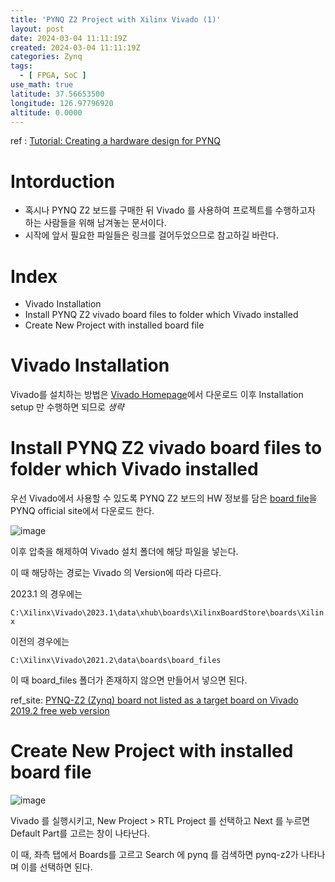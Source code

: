 ```yaml
---
title: 'PYNQ Z2 Project with Xilinx Vivado (1)'
layout: post
date: 2024-03-04 11:11:19Z
created: 2024-03-04 11:11:19Z
categories: Zynq
tags:
  - [ FPGA, SoC ]
use_math: true
latitude: 37.56653500
longitude: 126.97796920
altitude: 0.0000
---
```


ref : [Tutorial: Creating a hardware design for PYNQ](https://discuss.pynq.io/t/tutorial-creating-a-hardware-design-for-pynq/145)

# Intorduction
- 혹시나 PYNQ Z2 보드를 구매한 뒤 Vivado 를 사용하여 프로젝트를 수행하고자 하는 사람들을 위해 남겨놓는 문서이다.
- 시작에 앞서 필요한 파일들은 링크를 걸어두었으므로 참고하길 바란다.

# Index
- Vivado Installation
- Install PYNQ Z2 vivado board files to folder which Vivado installed
- Create New Project with installed board file

# Vivado Installation

Vivado를 설치하는 방법은 [Vivado Homepage](https://www.xilinx.com/support/download.html)에서 다운로드 이후 Installation setup 만 수행하면 되므로 *생략*

# Install PYNQ Z2 vivado board files to folder which Vivado installed

우선 Vivado에서 사용할 수 있도록 PYNQ Z2 보드의 HW 정보를 담은 [board file](https://dpoauwgwqsy2x.cloudfront.net/Download/pynq-z2.zip)을 PYNQ official site에서 다운로드 한다.


![image](https://github.com/J1wanSeo/j1wanseo.github.io/assets/106726102/b92b5bf3-dd9e-4b11-9b8a-e0a23a617f2c)

이후 압축을 해제하여 Vivado 설치 폴더에 해당 파일을 넣는다.

이 때 해당하는 경로는 Vivado 의 Version에 따라 다르다.

2023.1 의 경우에는  

`
C:\Xilinx\Vivado\2023.1\data\xhub\boards\XilinxBoardStore\boards\Xilinx
`

이전의 경우에는

`
C:\Xilinx\Vivado\2021.2\data\boards\board_files
`

이 때 board_files 폴더가 존재하지 않으면 만들어서 넣으면 된다.

ref_site: [PYNQ-Z2 (Zynq) board not listed as a target board on Vivado 2019.2 free web version](https://support.xilinx.com/s/question/0D52E00006hpMCUSA2/pynqz2-zynq-board-not-listed-as-a-target-board-on-vivado-20192-free-web-version?language=en_US)

# Create New Project with installed board file

![image](https://github.com/J1wanSeo/j1wanseo.github.io/assets/106726102/d80c6199-08e7-4bea-a1e5-0a48a59f802b)

Vivado 를 실행시키고, New Project > RTL Project 를 선택하고 Next 를 누르면 Default Part를 고르는 창이 나타난다.

이 때, 좌측 탭에서 Boards를 고르고 Search 에 pynq 를 검색하면 pynq-z2가 나타나며 이를 선택하면 된다.